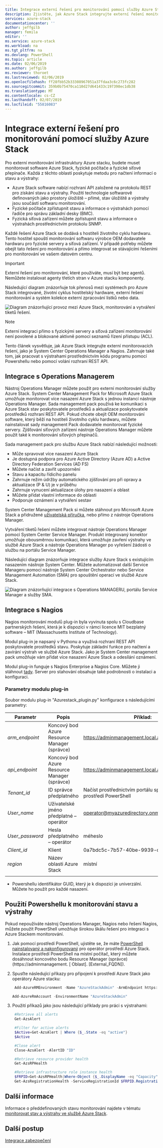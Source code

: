 ```yaml
---
title: Integrace externí řešení pro monitorování pomocí služby Azure Stack | Dokumentace Microsoftu
description: Zjistěte, jak Azure Stack integrujte externí řešení monitorování ve vašem datovém centru.
services: azure-stack
documentationcenter: ''
author: jeffgilb
manager: femila
editor: ''
ms.service: azure-stack
ms.workload: na
ms.tgt_pltfrm: na
ms.devlang: PowerShell
ms.topic: article
ms.date: 02/06/2019
ms.author: jeffgilb
ms.reviewer: thoroet
ms.lastreviewed: 02/06/2019
ms.openlocfilehash: ff28fbb52b33308967051a37fdaa3c6c273fc282
ms.sourcegitcommit: 359b0b75470ca110d27d641433c197398ec1db38
ms.translationtype: MT
ms.contentlocale: cs-CZ
ms.lasthandoff: 02/07/2019
ms.locfileid: "55816083"
---
```

# <a name="integrate-external-monitoring-solution-with-azure-stack"></a>Integrace externí řešení pro monitorování pomocí služby Azure Stack

Pro externí monitorování infrastruktury Azure stacku, budete muset monitorovat software Azure Stack, fyzické počítače a fyzické síťové přepínače. Každá z těchto oblastí poskytuje metodu pro načtení informací o stavu a výstrahy:

- Azure Stack software nabízí rozhraní API založené na protokolu REST pro získání stavu a výstrahy. Použití technologie softwarově definovaných jako prostory úložiště – přímé, stav úložiště a výstrahy jsou součástí softwaru monitorování.
- Fyzické počítače zpřístupnit stavu a informace o výstrahách pomocí řadiče pro správu základní desky (BMC).
- Fyzická síťová zařízení můžete zpřístupnit stavu a informace o výstrahách prostřednictvím protokolu SNMP.

Každé řešení Azure Stack se dodává s hostiteli životního cyklu hardwaru. Tento hostitel spouští monitorování softwaru výrobce OEM dodavatele hardwaru pro fyzické servery a síťová zařízení. V případě potřeby můžete obejít tato řešení pro monitorování a přímo integrovat se stávajícími řešeními pro monitorování ve vašem datovém centru.

> [!IMPORTANT]
> Externí řešení pro monitorování, které používáte, musí být bez agentů. Nemůžete instalovat agenty třetích stran v Azure stacku komponenty.

Následující diagram znázorňuje tok přenosů mezi systémech pro Azure Stack integrované, životní cyklus hostitelský hardware, externí řešení monitorování a systém kolekce externí zpracování lístků nebo data.

![Diagram znázorňující provoz mezi Azure Stack, monitorování a vytváření tiketů řešení.](media/azure-stack-integrate-monitor/MonitoringIntegration.png)  

> [!NOTE]
> Externí integraci přímo s fyzickými servery a síťová zařízení monitorování není povolené a blokované aktivně pomocí seznamů řízení přístupu (ACL). 

Tento článek vysvětluje, jak Azure Stack integrujte externí monitorovacích řešení, jako je System Center Operations Manager a Nagios. Zahrnuje také tom, jak pracovat s výstrahami prostřednictvím kódu programu pomocí Powershellu nebo pomocí volání rozhraní REST API.

## <a name="integrate-with-operations-manager"></a>Integrace s Operations Managerem

Nástroj Operations Manager můžete použít pro externí monitorování služby Azure Stack. System Center Management Pack for Microsoft Azure Stack umožňuje monitorovat více nasazení Azure Stack s jednou instancí nástroje Operations Manager. Sada management pack používá ke komunikaci s Azure Stack stav poskytovatele prostředků a aktualizace poskytovatele prostředků rozhraní REST API. Pokud chcete obejít OEM monitorování software, který běží na hostiteli životního cyklu hardwaru, můžete nainstalovat sady management Pack dodavatele monitorovat fyzické servery. Zjišťování síťových zařízení nástroje Operations Manager můžete použít také k monitorování síťových přepínačů.

Sada management pack pro službu Azure Stack nabízí následující možnosti:

- Může spravovat více nasazení Azure Stack
- Je dostupná podpora pro Azure Active Directory (Azure AD) a Active Directory Federation Services (AD FS)
- Můžete načíst a zavřít upozornění
- Stavu a kapacitu řídicího panelu
- Zahrnuje režim údržby automatického zjišťování pro při opravy a aktualizace (P & U) je v průběhu
- Zahrnuje vynucení aktualizace úlohy pro nasazení a oblast
- Můžete přidat vlastní informace do oblasti
- Podporuje oznámení a vytváření sestav

System Center Management Pack si můžete stáhnout pro Microsoft Azure Stack a přidružené [uživatelská příručka](https://www.microsoft.com/en-us/download/details.aspx?id=55184), nebo přímo z nástroje Operations Manager.

Vytváření tiketů řešení můžete integrovat nástroje Operations Manager pomocí System Center Service Manager. Produkt integrovaný konektor umožňuje obousměrnou komunikaci, která umožňuje zavření výstrahy ve službě Azure Stack a nástroje Operations Manager po vyřešení žádosti o službu na portálu Service Manager.

Následující diagram znázorňuje integrace služby Azure Stack s existujícím nasazením nástroje System Center. Můžete automatizovat další Service Manageru pomocí nástroje System Center Orchestrator nebo Service Management Automation (SMA) pro spouštění operací ve službě Azure Stack.

![Diagram znázorňující integrace s Operations MANAGERU, portálu Service Manager a služby SMA.](media/azure-stack-integrate-monitor/SystemCenterIntegration.png)

## <a name="integrate-with-nagios"></a>Integrace s Nagios

Nagios monitorování modulů plug-in byla vyvinuta spolu s Cloudbase partnerských řešení, která je k dispozici v rámci licence MIT bezplatný software – MIT (Massachusetts Institute of Technology).

Modul plug-in je napsaný v Pythonu a využívá rozhraní REST API poskytovatele prostředků stavu. Poskytuje základní funkce pro načtení a zavírání výstrah ve službě Azure Stack. Jako je System Center management pack umožňuje vám přidat více nasazení Azure Stack a odesílání oznámení.

Modul plug-in funguje s Nagios Enterprise a Nagios Core. Můžete ji stáhnout [tady](https://exchange.nagios.org/directory/Plugins/Cloud/Monitoring-AzureStack-Alerts/details). Server pro stahování obsahuje také podrobnosti o instalaci a konfiguraci.

### <a name="plugin-parameters"></a>Parametry modulu plug-in

Soubor modulu plug-in "Azurestack_plugin.py" konfigurace s následujícími parametry:

| Parametr | Popis | Příklad: |
|---------|---------|---------|
| *arm_endpoint* | Koncový bod Azure Resource Manager (správce) |https://adminmanagement.local.azurestack.external |
| *api_endpoint* | Koncový bod Azure Resource Manager (správce)  | https://adminmanagement.local.azurestack.external |
| *Tenant_id* | ID správce předplatného | Načíst prostřednictvím portálu správce nebo prostředí PowerShell |
| *User_name* | Uživatelské jméno předplatné – operátor | operator@myazuredirectory.onmicrosoft.com |
| *User_password* | Hesla předplatného – operátor | méheslo |
| *Client_id* | Klient | 0a7bdc5c-7b57-40be-9939-d4c5fc7cd417* |
| *region* |  Název oblasti Azure Stack | místní |
|  |  |

* Powershellu identifikátor GUID, který je k dispozici je univerzální. Můžete ho použít pro každé nasazení.

## <a name="use-powershell-to-monitor-health-and-alerts"></a>Použití Powershellu k monitorování stavu a výstrahy

Pokud nepoužíváte nástroj Operations Manager, Nagios nebo řešení Nagios, můžete použít PowerShell umožňuje širokou škálu řešení pro integraci s Azure Stackem monitorování.

1. Jak pomocí prostředí PowerShell, ujistěte se, že máte [PowerShell nainstalovaný a nakonfigurovaný](azure-stack-powershell-configure-quickstart.md) pro operátor prostředí Azure Stack. Instalace prostředí PowerShell na místní počítač, který můžete dosáhnout koncového bodu Resource Manager (správce) (https://adminmanagement. [ Oblast]. [External_FQDN]).

2. Spusťte následující příkazy pro připojení k prostředí Azure Stack jako operátory Azure stacku:

   ```PowerShell  
    Add-AzureRMEnvironment -Name "AzureStackAdmin" -ArmEndpoint https://adminmanagement.[Region].[External_FQDN]

   Add-AzureRmAccount -EnvironmentName "AzureStackAdmin"
   ```

3. Použití příkazů jako jsou následující příklady pro práci s výstrahami:
   ```PowerShell
    #Retrieve all alerts
    Get-AzsAlert

    #Filter for active alerts
    $Active=Get-AzsAlert | Where {$_.State -eq "active"}
    $Active

    #Close alert
    Close-AzsAlert -AlertID "ID"

    #Retrieve resource provider health
    Get-AzsRPHealth

    #Retrieve infrastructure role instance health
    $FRPID=Get-AzsRPHealth|Where-Object {$_.DisplayName -eq "Capacity"}
    Get-AzsRegistrationHealth -ServiceRegistrationId $FRPID.RegistrationId

    ```

## <a name="learn-more"></a>Další informace

Informace o předdefinovaných stavu monitorování najdete v tématu [monitorovat stav a výstrahy ve službě Azure Stack](azure-stack-monitor-health.md).

## <a name="next-steps"></a>Další postup

[Integrace zabezpečení](azure-stack-integrate-security.md)
